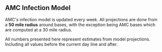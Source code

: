 ## AMC Infection Model

AMC's infection model is updated every week. All projections are done from a **50 mile radius** around bases, 
with the exception being AMC bases which are computed at a 30 mile radius.

All numbers presented here represent estimates from model projections. 
Including all values before the current day line and after.


